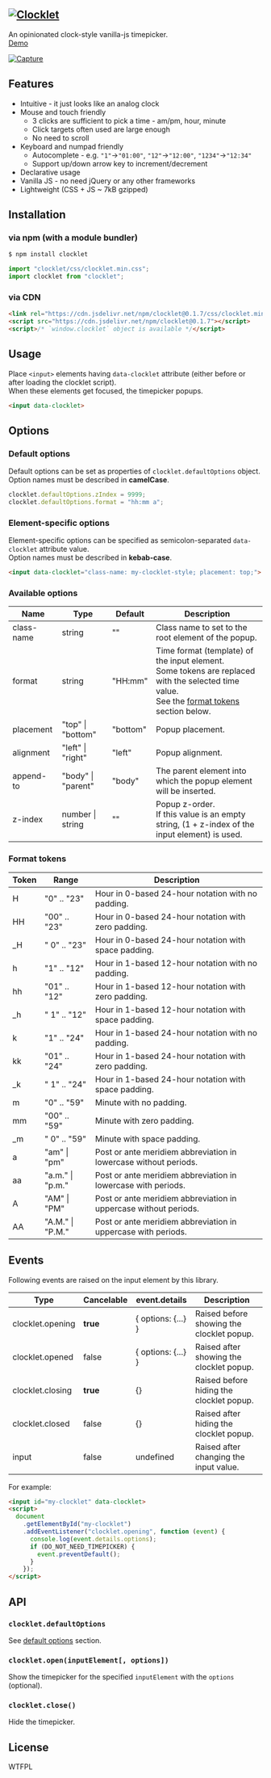 ## <a name="clocklet" href="#clocklet" style="pointer-events:none">![Clocklet](https://luncheon.github.io/clocklet/docs/logo.png)</a>

An opinionated clock-style vanilla-js timepicker.  
[Demo](https://luncheon.github.io/clocklet/docs/demo.html)

<a href="#clocklet" style="pointer-events:none">![Capture](https://luncheon.github.io/clocklet/docs/capture.png)</a>


## Features

* Intuitive - it just looks like an analog clock
* Mouse and touch friendly
  * 3 clicks are sufficient to pick a time - am/pm, hour, minute
  * Click targets often used are large enough
  * No need to scroll
* Keyboard and numpad friendly
  * Autocomplete - e.g. `"1"`->`"01:00"`, `"12"`->`"12:00"`, `"1234"`->`"12:34"`
  * Support up/down arrow key to increment/decrement
* Declarative usage
* Vanilla JS - no need jQuery or any other frameworks
* Lightweight (CSS + JS ~ 7kB gzipped)

## Installation

### via npm (with a module bundler)

```bash
$ npm install clocklet
```

```javascript
import "clocklet/css/clocklet.min.css";
import clocklet from "clocklet";
```

### via CDN

```html
<link rel="https://cdn.jsdelivr.net/npm/clocklet@0.1.7/css/clocklet.min.css">
<script src="https://cdn.jsdelivr.net/npm/clocklet@0.1.7"></script>
<script>/* `window.clocklet` object is available */</script>
```


## Usage

Place `<input>` elements having `data-clocklet` attribute (either before or after loading the clocklet script).  
When these elements get focused, the timepicker popups.

```html
<input data-clocklet>
```


## Options

### Default options

Default options can be set as properties of `clocklet.defaultOptions` object.  
Option names must be described in **camelCase**.

```javascript
clocklet.defaultOptions.zIndex = 9999;
clocklet.defaultOptions.format = "hh:mm a";
```

### Element-specific options

Element-specific options can be specified as semicolon-separated `data-clocklet` attribute value.  
Option names must be described in **kebab-case**.

```html
<input data-clocklet="class-name: my-clocklet-style; placement: top;">
```

### Available options

| Name       | Type               | Default  | Description                                                                                     |
| ---------- | ------------------ | -------- | ----------------------------------------------------------------------------------------------- |
| class-name | string             | ""       | Class name to set to the root element of the popup.                                             |
| format     | string             | "HH:mm"  | Time format (template) of the input element.<br>Some tokens are replaced with the selected time value.<br>See the [format tokens](#format-tokens) section below. |
| placement  | "top" \| "bottom"  | "bottom" | Popup placement.                                                                                |
| alignment  | "left" \| "right"  | "left"   | Popup alignment.                                                                                |
| append-to  | "body" \| "parent" | "body"   | The parent element into which the popup element will be inserted.                               |
| z-index    | number \| string   | ""       | Popup z-order.<br>If this value is an empty string, (1 + z-index of the input element) is used. |

### Format tokens

| Token | Range            | Description                                                      |
| ----- | ---------------- | ---------------------------------------------------------------- |
| H     | "0" .. "23"      | Hour in 0-based 24-hour notation with no padding.                |
| HH    | "00" .. "23"     | Hour in 0-based 24-hour notation with zero padding.              |
| \_H   | " 0" .. "23"     | Hour in 0-based 24-hour notation with space padding.             |
| h     | "1" .. "12"      | Hour in 1-based 12-hour notation with no padding.                |
| hh    | "01" .. "12"     | Hour in 1-based 12-hour notation with zero padding.              |
| \_h   | " 1" .. "12"     | Hour in 1-based 12-hour notation with space padding.             |
| k     | "1" .. "24"      | Hour in 1-based 24-hour notation with no padding.                |
| kk    | "01" .. "24"     | Hour in 1-based 24-hour notation with zero padding.              |
| \_k   | " 1" .. "24"     | Hour in 1-based 24-hour notation with space padding.             |
| m     | "0" .. "59"      | Minute with no padding.                                          |
| mm    | "00" .. "59"     | Minute with zero padding.                                        |
| \_m   | " 0" .. "59"     | Minute with space padding.                                       |
| a     | "am" \| "pm"     | Post or ante meridiem abbreviation in lowercase without periods. |
| aa    | "a.m." \| "p.m." | Post or ante meridiem abbreviation in lowercase with periods.    |
| A     | "AM" \| "PM"     | Post or ante meridiem abbreviation in uppercase without periods. |
| AA    | "A.M." \| "P.M." | Post or ante meridiem abbreviation in uppercase with periods.    |


## Events

Following events are raised on the input element by this library.

| Type             | Cancelable | event.details      | Description                               |
| ---------------- | ---------- | ------------------ | ----------------------------------------- |
| clocklet.opening | **true**   | { options: {...} } | Raised before showing the clocklet popup. |
| clocklet.opened  | false      | { options: {...} } | Raised after showing the clocklet popup.  |
| clocklet.closing | **true**   | {}                 | Raised before hiding the clocklet popup.  |
| clocklet.closed  | false      | {}                 | Raised after hiding the clocklet popup.   |
| input            | false      | undefined          | Raised after changing the input value.    |

For example:

```html
<input id="my-clocklet" data-clocklet>
<script>
  document
    .getElementById("my-clocklet")
    .addEventListener("clocklet.opening", function (event) {
      console.log(event.details.options);
      if (DO_NOT_NEED_TIMEPICKER) {
        event.preventDefault();
      }
    });
</script>
```


## API

### `clocklet.defaultOptions`

See [default options](#default-options) section.

### `clocklet.open(inputElement[, options])`

Show the timepicker for the specified `inputElement` with the `options` (optional).

### `clocklet.close()`

Hide the timepicker.


## License

WTFPL
